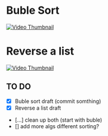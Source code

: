 # Buble Sort

[![Video Thumbnail](https://i.ytimg.com/an_webp/MFNs0aTMK4M/mqdefault_6s.webp?du=3000&sqp=CIjyybEG&rs=AOn4CLAXGm6VoxlN0d1tuIPeLAqiP4aJdA)](https://www.youtube.com/watch?v=MFNs0aTMK4M)

# Reverse a list 
[![Video Thumbnail](https://i9.ytimg.com/vi/vmWLOtCyEuM/mqdefault.jpg?sqp=COz1ybEG-oaymwEmCMACELQB8quKqQMa8AEB-AH-BIAC4AOKAgwIABABGBEgcigRMA8=&rs=AOn4CLDmNVJuh5cmxJ6fH-Xq-4mPtw6o9g)](https://www.youtube.com/watch?v=vmWLOtCyEuM)


## TO DO

- [x] Buble sort draft (commit somthing)
- [x] Reverse a list draft
- [...] clean up both (start with buble)
- [] add more algs different sorting?
  

